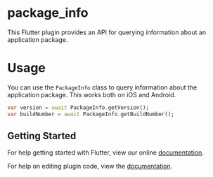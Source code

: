 # package_info

This Flutter plugin provides an API for querying information about an
application package.

# Usage

You can use the `PackageInfo` class to query information about the
application package. This works both on iOS and Android.

```dart
var version = await PackageInfo.getVersion();
var buildNumber = await PackageInfo.getBuildNumber();
```

## Getting Started

For help getting started with Flutter, view our online
[documentation](http://flutter.io/).

For help on editing plugin code, view the [documentation](https://flutter.io/platform-plugins/#edit-code).
